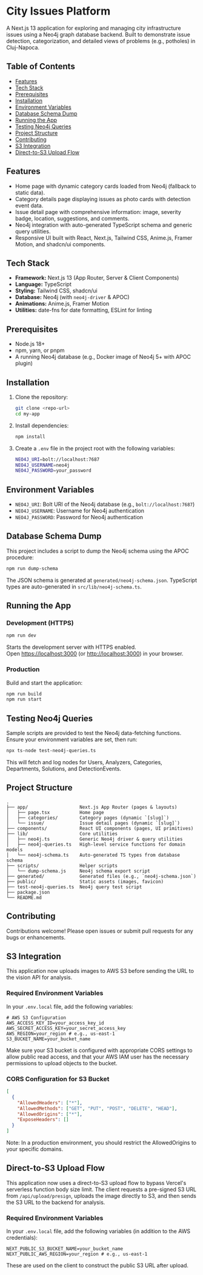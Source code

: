 # City Issues Platform

A Next.js 13 application for exploring and managing city infrastructure issues using a Neo4j graph database backend. Built to demonstrate issue detection, categorization, and detailed views of problems (e.g., potholes) in Cluj-Napoca.

## Table of Contents
- [Features](#features)
- [Tech Stack](#tech-stack)
- [Prerequisites](#prerequisites)
- [Installation](#installation)
- [Environment Variables](#environment-variables)
- [Database Schema Dump](#database-schema-dump)
- [Running the App](#running-the-app)
- [Testing Neo4j Queries](#testing-neo4j-queries)
- [Project Structure](#project-structure)
- [Contributing](#contributing)
- [S3 Integration](#s3-integration)
- [Direct-to-S3 Upload Flow](#direct-to-s3-upload-flow)

## Features
- Home page with dynamic category cards loaded from Neo4j (fallback to static data).
- Category details page displaying issues as photo cards with detection event data.
- Issue detail page with comprehensive information: image, severity badge, location, suggestions, and comments.
- Neo4j integration with auto-generated TypeScript schema and generic query utilities.
- Responsive UI built with React, Next.js, Tailwind CSS, Anime.js, Framer Motion, and shadcn/ui components.

## Tech Stack
- **Framework:** Next.js 13 (App Router, Server & Client Components)
- **Language:** TypeScript
- **Styling:** Tailwind CSS, shadcn/ui
- **Database:** Neo4j (with `neo4j-driver` & APOC)
- **Animations:** Anime.js, Framer Motion
- **Utilities:** date-fns for date formatting, ESLint for linting

## Prerequisites
- Node.js 18+  
- npm, yarn, or pnpm  
- A running Neo4j database (e.g., Docker image of Neo4j 5+ with APOC plugin)

## Installation
1. Clone the repository:
   ```bash
   git clone <repo-url>
   cd my-app
   ```
2. Install dependencies:
   ```bash
   npm install
   ```
3. Create a `.env` file in the project root with the following variables:
   ```bash
   NEO4J_URI=bolt://localhost:7687
   NEO4J_USERNAME=neo4j
   NEO4J_PASSWORD=your_password
   ```

## Environment Variables
- `NEO4J_URI`: Bolt URI of the Neo4j database (e.g., `bolt://localhost:7687`)  
- `NEO4J_USERNAME`: Username for Neo4j authentication  
- `NEO4J_PASSWORD`: Password for Neo4j authentication  

## Database Schema Dump
This project includes a script to dump the Neo4j schema using the APOC procedure:
```bash
npm run dump-schema
```
The JSON schema is generated at `generated/neo4j-schema.json`. TypeScript types are auto-generated in `src/lib/neo4j-schema.ts`.

## Running the App

### Development (HTTPS)
```bash
npm run dev
```  
Starts the development server with HTTPS enabled.  
Open <https://localhost:3000> (or <http://localhost:3000>) in your browser.

### Production
Build and start the application:
```bash
npm run build
npm run start
```

## Testing Neo4j Queries
Sample scripts are provided to test the Neo4j data-fetching functions. Ensure your environment variables are set, then run:
```bash
npx ts-node test-neo4j-queries.ts
```
This will fetch and log nodes for Users, Analyzers, Categories, Departments, Solutions, and DetectionEvents.

## Project Structure
```
.  
├── app/                   Next.js App Router (pages & layouts)  
│   ├── page.tsx           Home page  
│   ├── categories/        Category pages (dynamic `[slug]`)  
│   └── issue/             Issue detail pages (dynamic `[slug]`)  
├── components/            React UI components (pages, UI primitives)  
├── lib/                   Core utilities  
│   ├── neo4j.ts           Generic Neo4j driver & query utilities  
│   ├── neo4j-queries.ts   High-level service functions for domain models  
│   └── neo4j-schema.ts    Auto-generated TS types from database schema  
├── scripts/               Helper scripts  
│   └── dump-schema.js     Neo4j schema export script  
├── generated/             Generated files (e.g., `neo4j-schema.json`)  
├── public/                Static assets (images, favicon)  
├── test-neo4j-queries.ts  Neo4j query test script  
├── package.json  
└── README.md  
```

## Contributing
Contributions welcome! Please open issues or submit pull requests for any bugs or enhancements.

## S3 Integration

This application now uploads images to AWS S3 before sending the URL to the vision API for analysis. 

### Required Environment Variables

In your `.env.local` file, add the following variables:

```
# AWS S3 Configuration
AWS_ACCESS_KEY_ID=your_access_key_id
AWS_SECRET_ACCESS_KEY=your_secret_access_key
AWS_REGION=your_region # e.g., us-east-1
S3_BUCKET_NAME=your_bucket_name
```

Make sure your S3 bucket is configured with appropriate CORS settings to allow public read access, and that your AWS IAM user has the necessary permissions to upload objects to the bucket.

### CORS Configuration for S3 Bucket

```json
[
  {
    "AllowedHeaders": ["*"],
    "AllowedMethods": ["GET", "PUT", "POST", "DELETE", "HEAD"],
    "AllowedOrigins": ["*"],
    "ExposeHeaders": []
  }
]
```

Note: In a production environment, you should restrict the AllowedOrigins to your specific domains.

## Direct-to-S3 Upload Flow

This application now uses a direct-to-S3 upload flow to bypass Vercel's serverless function body size limit. The client requests a pre-signed S3 URL from `/api/upload/presign`, uploads the image directly to S3, and then sends the S3 URL to the backend for analysis.

### Required Environment Variables

In your `.env.local` file, add the following variables (in addition to the AWS credentials):

```
NEXT_PUBLIC_S3_BUCKET_NAME=your_bucket_name
NEXT_PUBLIC_AWS_REGION=your_region # e.g., us-east-1
```

These are used on the client to construct the public S3 URL after upload.
